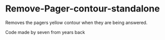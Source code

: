 # Remove-Pager-contour-standalone
Removes the pagers yellow contour when they are being answered.

Code made by seven from years back
